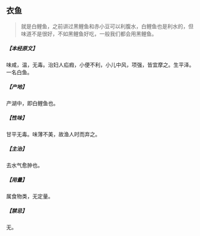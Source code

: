 ## 衣鱼

> 就是白鲤鱼，之前讲过黑鲤鱼和赤小豆可以利腹水，白鲤鱼也是利水的，但味道不是很好，不如黑鲤鱼好吃，一般我们都会用黑鲤鱼。

##### 【本经原文】
味咸，温，无毒。治妇人疝瘕，小便不利，小儿中风，项强，皆宜摩之。生平泽。一名白鱼。
##### 【产地】
产湖中，即白鲤鱼也。
##### 【性味】
甘平无毒。味薄不美，故渔人时而弃之。
##### 【主治】
去水气愈肿也。
##### 【用量】
属食物类，无定量。
##### 【禁忌】
无。